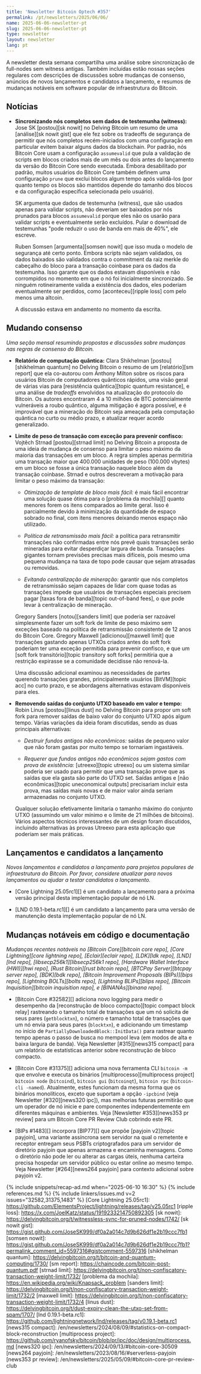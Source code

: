 ```yaml
---
title: 'Newsletter Bitcoin Optech #357'
permalink: /pt/newsletters/2025/06/06/
name: 2025-06-06-newsletter-pt
slug: 2025-06-06-newsletter-pt
type: newsletter
layout: newsletter
lang: pt
---
```


A newsletter desta semana compartilha uma análise sobre sincronização de full-nodes
sem witness antigas. Também incluídas estão nossas seções regulares com
descrições de discussões sobre mudanças de consenso, anúncios de
novos lançamentos e candidatos a lançamento, e resumos de mudanças notáveis em
software popular de infraestrutura do Bitcoin.

## Notícias

- **Sincronizando nós completos sem dados de testemunha (witness):** Jose SK [postou][sk nowit]
  no Delving Bitcoin um resumo de uma [análise][sk nowit gist] que ele
  fez sobre os tradeoffs de segurança de permitir que nós completos recém-iniciados
  com uma configuração em particular evitem baixar alguns
  dados da blockchain. Por padrão, nós Bitcoin Core usam a
  configuração `assumevalid` que pula a validação de scripts
  em blocos criados mais de um mês ou dois antes do lançamento da
  versão do Bitcoin Core sendo executada. Embora desabilitado por padrão, muitos
  usuários do Bitcoin Core também definem uma configuração `prune` que
  exclui blocos algum tempo após validá-los (por quanto tempo os blocos são
  mantidos depende do tamanho dos blocos e da configuração específica selecionada
  pelo usuário).

  SK argumenta que dados de testemunha (witness), que são usados apenas para validar
  scripts, não deveriam ser baixados por nós prunados para blocos `assumevalid`
  porque eles não os usarão para validar scripts e eventualmente serão excluídos.
  Pular o download de testemunhas "pode reduzir o uso de banda em mais de 40%", ele escreve.

  Ruben Somsen [argumenta][somsen nowit] que isso muda o modelo de segurança
  até certo ponto. Embora scripts não sejam validados, os
  dados baixados são validados contra o commitment da raiz merkle do cabeçalho do bloco
  para a transação coinbase para os dados da testemunha.
  Isso garante que os dados estavam disponíveis e não corrompidos no momento em que o
  nó foi inicialmente sincronizado. Se ninguém rotineiramente valida a
  existência dos dados, eles poderiam eventualmente ser perdidos, como [aconteceu][ripple loss]
  com pelo menos uma altcoin.

  A discussão estava em andamento no momento da escrita.

## Mudando consenso

_Uma seção mensal resumindo propostas e discussões sobre mudanças
nas regras de consenso do Bitcoin._

- **Relatório de computação quântica:** Clara Shikhelman [postou][shikhelman
  quantum] no Delving Bitcoin o resumo de um [relatório][sm report] que ela
  co-autorou com Anthony Milton sobre os riscos para usuários Bitcoin de
  computadores quânticos rápidos, uma visão geral de várias vias para [resistência
  quântica][topic quantum resistance], e uma análise de _tradeoffs_
  envolvidos na atualização do protocolo do Bitcoin. Os autores encontraram 4 a 10
  milhões de BTC potencialmente vulneráveis a roubo quântico, alguma
  mitigação é agora possível, e é improvável que a mineração do Bitcoin seja
  ameaçada pela computação quântica no curto ou médio prazo, e
  atualizar requer acordo generalizado.

- **Limite de peso de transação com exceção para prevenir confisco:**
  Vojtěch Strnad [postou][strnad limit] no Delving Bitcoin a proposta de uma
  ideia de mudança de consenso para limitar o peso máximo da maioria
  das transações em um bloco. A regra simples apenas permitiria uma transação
  maior que 400.000 unidades de peso (100.000 vbytes) em um bloco se fosse
  a única transação naquele bloco além da transação coinbase.
  Strnad e outros descreveram a motivação para limitar o peso máximo
  da transação:

  - _Otimização de template de bloco mais fácil:_ é mais fácil encontrar uma
    solução quase ótima para o [problema da mochila][] quanto menores forem os
    itens comparados ao limite geral. Isso é parcialmente
    devido à minimização da quantidade de espaço sobrado no final, com
    itens menores deixando menos espaço não utilizado.

  - _Política de retransmissão mais fácil:_ a política para retransmitir transações não confirmadas
    entre nós prevê quais transações serão
    mineradas para evitar desperdiçar largura de banda. Transações gigantes tornam
    previsões precisas mais difíceis, pois mesmo uma pequena mudança na taxa de topo pode causar
    que sejam atrasadas ou removidas.

  - _Evitando centralização de mineração:_ garantir que nós completos de retransmissão sejam
    capazes de lidar com quase todas as transações impede que usuários de transações especiais
    precisem pagar [taxas fora de banda][topic
    out-of-band fees], o que pode levar à centralização de mineração.

  Gregory Sanders [notou][sanders limit] que poderia ser razoável
  simplesmente fazer um soft fork de limite de peso máximo sem exceções baseado
  na política de retransmissão consistente de 12 anos do Bitcoin Core. Gregory
  Maxwell [adicionou][maxwell limit] que transações gastando apenas UTXOs
  criados antes do soft fork poderiam ter uma exceção permitida para prevenir
  confisco, e que um [soft fork transitório][topic transitory soft
  forks] permitiria que a restrição expirasse se a
  comunidade decidisse não renová-la.

  Uma discussão adicional examinou as necessidades de partes querendo
  transações grandes, principalmente usuários [BitVM][topic acc] no curto prazo,
  e se abordagens alternativas estavam disponíveis para eles.

- **Removendo saídas do conjunto UTXO baseado em valor e tempo:** Robin
  Linus [postou][linus dust] no Delving Bitcoin para propor um soft fork
  para remover saídas de baixo valor do conjunto UTXO após algum
  tempo. Várias variações da ideia foram discutidas, sendo as duas
  principais alternativas:

  - _Destruir fundos antigos não econômicos:_ saídas de pequeno valor que não
    foram gastas por muito tempo se tornariam ingastáveis.

  - _Requerer que fundos antigos não econômicos sejam gastos com prova de existência:_
    [utreexo][topic utreexo] ou um sistema similar poderia ser usado para permitir
    que uma transação prove que as saídas que ela gasta são parte do
    UTXO set. Saídas antigas e [não econômicas][topic uneconomical outputs] precisariam
    incluir esta prova, mas saídas mais novas e de maior valor ainda seriam
    armazenadas no conjunto UTXO.

  Qualquer solução efetivamente limitaria o tamanho máximo do conjunto UTXO
  (assumindo um valor mínimo e o limite de 21 milhões de bitcoins).
  Vários aspectos técnicos interessantes de um design foram discutidos,
  incluindo alternativas às provas Utreexo para esta aplicação que
  poderiam ser mais práticas.

## Lançamentos e candidatos a lançamento

_Novos lançamentos e candidatos a lançamento para projetos populares de infraestrutura
do Bitcoin. Por favor, considere atualizar para novos lançamentos ou ajudar a testar
candidatos a lançamento._

- [Core Lightning 25.05rc1][] é um candidato a lançamento para a próxima versão principal
  desta implementação popular de nó LN.

- [LND 0.19.1-beta.rc1][] é um candidato a lançamento para uma versão de manutenção
  desta implementação popular de nó LN.

## Mudanças notáveis em código e documentação

_Mudanças recentes notáveis no [Bitcoin Core][bitcoin core repo], [Core
Lightning][core lightning repo], [Eclair][eclair repo], [LDK][ldk repo],
[LND][lnd repo], [libsecp256k1][libsecp256k1 repo], [Hardware Wallet
Interface (HWI)][hwi repo], [Rust Bitcoin][rust bitcoin repo], [BTCPay
Server][btcpay server repo], [BDK][bdk repo], [Bitcoin Improvement
Proposals (BIPs)][bips repo], [Lightning BOLTs][bolts repo],
[Lightning BLIPs][blips repo], [Bitcoin Inquisition][bitcoin inquisition
repo], e [BINANAs][binana repo]._

- [Bitcoin Core #32582][] adiciona novo logging para medir o desempenho da
  [reconstrução de bloco compacto][topic compact block relay] rastreando o
  tamanho total de transações que um nó solicita de seus pares
  (`getblocktxn`), o número e tamanho total de transações que um nó envia
  para seus pares (`blocktxn`), e adicionando um timestamp no início de
  `PartiallyDownloadedBlock::InitData()` para rastrear quanto tempo apenas o passo
  de busca no mempool leva (em modos de alta e baixa largura de banda). Veja Newsletter
  [#315][news315 compact] para um relatório de estatísticas anterior sobre reconstrução
  de bloco compacto.

- [Bitcoin Core #31375][] adiciona uma nova ferramenta CLI `bitcoin -m` que envolve e
  executa os binários [multiprocesso][multiprocess project] `bitcoin node`
  (`bitcoind`), `bitcoin gui` (`bitcoinqt`), `bitcoin rpc` (`bitcoin-cli
  -named`). Atualmente, estes funcionam da mesma forma que os
  binários monolíticos, exceto que suportam a opção `-ipcbind` (veja Newsletter
  [#320][news320 ipc]), mas melhorias futuras permitirão que um operador de nó
  inicie e pare componentes independentemente em diferentes máquinas e
  ambientes. Veja [Newsletter #353][news353 pr review] para um Bitcoin Core PR
  Review Club cobrindo este PR.

- [BIPs #1483][] incorpora [BIP77][] que propõe [payjoin v2][topic payjoin], uma
  variante assíncrona sem servidor na qual o remetente e receptor entregam seus
  PSBTs criptografados para um servidor de diretório payjoin que apenas armazena e encaminha
  mensagens. Como o diretório não pode ler ou alterar as cargas úteis, nenhuma carteira
  precisa hospedar um servidor público ou estar online ao mesmo tempo. Veja Newsletter
  [#264][news264 payjoin] para contexto adicional sobre payjoin v2.

{% include snippets/recap-ad.md when="2025-06-10 16:30" %}
{% include references.md %}
{% include linkers/issues.md v=2 issues="32582,31375,1483" %}
[Core Lightning 25.05rc1]: https://github.com/ElementsProject/lightning/releases/tag/v25.05rc1
[ripple loss]: https://x.com/JoelKatz/status/1919233214750892305
[sk nowit]: https://delvingbitcoin.org/t/witnessless-sync-for-pruned-nodes/1742/
[sk nowit gist]: https://gist.github.com/JoseSK999/df0a2a014c7d9b626df1e2b19ccc7fb1
[somsen nowit]: https://gist.github.com/JoseSK999/df0a2a014c7d9b626df1e2b19ccc7fb1?permalink_comment_id=5597316#gistcomment-5597316
[shikhelman quantum]: https://delvingbitcoin.org/t/bitcoin-and-quantum-computing/1730/
[sm report]: https://chaincode.com/bitcoin-post-quantum.pdf
[strnad limit]: https://delvingbitcoin.org/t/non-confiscatory-transaction-weight-limit/1732/
[problema da mochila]: https://en.wikipedia.org/wiki/Knapsack_problem
[sanders limit]: https://delvingbitcoin.org/t/non-confiscatory-transaction-weight-limit/1732/2
[maxwell limit]: https://delvingbitcoin.org/t/non-confiscatory-transaction-weight-limit/1732/4
[linus dust]: https://delvingbitcoin.org/t/dust-expiry-clean-the-utxo-set-from-spam/1707/
[lnd 0.19.1-beta.rc1]: https://github.com/lightningnetwork/lnd/releases/tag/v0.19.1-beta.rc1
[news315 compact]: /en/newsletters/2024/08/09/#statistics-on-compact-block-reconstruction
[multiprocess project]: https://github.com/ryanofsky/bitcoin/blob/pr/ipc/doc/design/multiprocess.md
[news320 ipc]: /en/newsletters/2024/09/13/#bitcoin-core-30509
[news264 payjoin]: /en/newsletters/2023/08/16/#serverless-payjoin
[news353 pr review]: /en/newsletters/2025/05/09/#bitcoin-core-pr-review-club